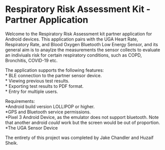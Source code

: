 # Respiratory Risk Assessment Kit - Partner Application

Welcome to the Respiratory Risk Assessment kit partner application for Android devices. This application pairs with the UGA Heart Rate, Respiratory Rate, and Blood Oxygen
Bluetooth Low Energy Sensor, and its general aim is to anaylze the measurements the sensor collects to evaluate an indiviuals risk for certain respiratory conditions,
such as COPD, Bronchitis, COVID-19 etc.

The application supports the following features: <br/>
    * BLE connection to the partner sensor device. <br/>
    * Viewing previous test results. <br/>
    * Exporting test results to PDF format. <br/>
    * Entry for multiple users. <br/>
    
Requirements:<br/>
    *Android build version LOLLIPOP or higher.<br/>
    *GPS and Bluetooth service permissions.<br/>
    *Pixel 3 Android Device, as the emulator does not support bluetooth. Note that another android *could* work but the screen would be out of proportion.<br/>
    *The UGA Sensor Device<br/>
    

The entirety of this project was completed by Jake Chandler and Huzaif Sheik.
